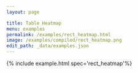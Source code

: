 ```yaml
---
layout: page

title: Table Heatmap
menu: examples
permalink: /examples/rect_heatmap.html
image: /examples/compiled/rect_heatmap.png
edit_path: _data/examples.json
---
```




{% include example.html spec='rect_heatmap'%}
